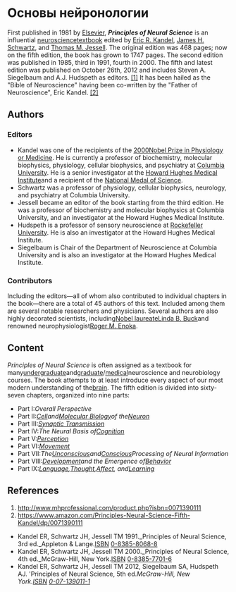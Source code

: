 # Основы нейронологии

First published in 1981 by [Elsevier](https://en.wikipedia.org/wiki/Elsevier "Elsevier"), _**Principles of Neural Science**_ is an influential [neuroscience](https://en.wikipedia.org/wiki/Neuroscience "Neuroscience")[textbook](https://en.wikipedia.org/wiki/Textbook "Textbook") edited by [Eric R. Kandel](https://en.wikipedia.org/wiki/Eric_R._Kandel "Eric R. Kandel"), [James H. Schwartz](https://en.wikipedia.org/wiki/James_H._Schwartz_(neurobiologist) "James H. Schwartz (neurobiologist)"), and [Thomas M. Jessell](https://en.wikipedia.org/wiki/Thomas_Jessell "Thomas Jessell"). The original edition was 468 pages; now on the fifth edition, the book has grown to 1747 pages. The second edition was published in 1985, third in 1991, fourth in 2000. The fifth and latest edition was published on October 26th, 2012 and includes Steven A. Siegelbaum and A.J. Hudspeth as editors. [\[1\]](#cite_note-1) It has been hailed as the "Bible of Neuroscience" having been co-written by the "Father of Neuroscience", Eric Kandel. [\[2\]](#cite_note-2)

## Authors

### Editors

*   Kandel was one of the recipients of the [2000](https://en.wikipedia.org/wiki/2000_in_science "2000 in science")[Nobel Prize in Physiology or Medicine](https://en.wikipedia.org/wiki/Nobel_Prize_in_Physiology_or_Medicine "Nobel Prize in Physiology or Medicine"). He is currently a professor of biochemistry, molecular biophysics, physiology, cellular biophysics, and psychiatry at [Columbia University](https://en.wikipedia.org/wiki/Columbia_University "Columbia University"). He is a senior investigator at the [Howard Hughes Medical Institute](https://en.wikipedia.org/wiki/Howard_Hughes_Medical_Institute "Howard Hughes Medical Institute")and a recipient of the [National Medal of Science](https://en.wikipedia.org/wiki/National_Medal_of_Science "National Medal of Science").
*   Schwartz was a professor of physiology, cellular biophysics, neurology, and psychiatry at Columbia University.
*   Jessell became an editor of the book starting from the third edition. He was a professor of biochemistry and molecular biophysics at Columbia University, and an investigator at the Howard Hughes Medical Institute.
*   Hudspeth is a professor of sensory neuroscience at [Rockefeller University](https://en.wikipedia.org/wiki/Rockefeller_University "Rockefeller University"). He is also an investigator at the Howard Hughes Medical Institute.
*   Siegelbaum is Chair of the Department of Neuroscience at Columbia University and is also an investigator at the Howard Hughes Medical Institute.

### Contributors

Including the editors—all of whom also contributed to individual chapters in the book—there are a total of 45 authors of this text. Included among them are several notable researchers and physicians. Several authors are also highly decorated scientists, including[Nobel laureate](https://en.wikipedia.org/wiki/List_of_Nobel_laureates "List of Nobel laureates")[Linda B. Buck](https://en.wikipedia.org/wiki/Linda_B._Buck "Linda B. Buck")and renowned neurophysiologist[Roger M. Enoka](https://en.wikipedia.org/wiki/Roger_M._Enoka "Roger M. Enoka").

## Content

_Principles of Neural Science_ is often assigned as a textbook for many[undergraduate](https://en.wikipedia.org/wiki/Undergraduate "Undergraduate")and[graduate](https://en.wikipedia.org/wiki/Graduate_school "Graduate school")/[medical](https://en.wikipedia.org/wiki/Medical_school "Medical school")neuroscience and neurobiology courses. The book attempts to at least introduce every aspect of our most modern understanding of the[brain](https://en.wikipedia.org/wiki/Brain "Brain"). The fifth edition is divided into sixty-seven chapters, organized into nine parts:

*   Part I:_Overall Perspective_
*   Part II:_[Cell](https://en.wikipedia.org/wiki/Cell_(biology) "Cell (biology)")and[Molecular Biology](https://en.wikipedia.org/wiki/Molecular_Biology "Molecular Biology")of the[Neuron](https://en.wikipedia.org/wiki/Neuron "Neuron")_
*   Part III:_[Synaptic Transmission](https://en.wikipedia.org/wiki/Synaptic_Transmission "Synaptic Transmission")_
*   Part IV:_The Neural Basis of[Cognition](https://en.wikipedia.org/wiki/Cognition "Cognition")_
*   Part V:_[Perception](https://en.wikipedia.org/wiki/Perception "Perception")_
*   Part VI:_[Movement](https://en.wikipedia.org/wiki/Motor_control "Motor control")_
*   Part VII:_The[Unconscious](https://en.wikipedia.org/wiki/Unconscious_mind "Unconscious mind")and[Conscious](https://en.wikipedia.org/wiki/Conscious "Conscious")Processing of Neural Information_
*   Part VIII:_[Development](https://en.wikipedia.org/wiki/Neural_development "Neural development")and the Emergence of[Behavior](https://en.wikipedia.org/wiki/Behavior "Behavior")_
*   Part IX:_[Language](https://en.wikipedia.org/wiki/Language "Language"),[Thought](https://en.wikipedia.org/wiki/Thought "Thought"),[Affect](https://en.wikipedia.org/wiki/Affect_(psychology) "Affect (psychology)"), and[Learning](https://en.wikipedia.org/wiki/Learning "Learning")_

## References

1. <a name="cite_note-1"></a> http://www.mhprofessional.com/product.php?isbn=0071390111
2. <a name="cite_note-2"></a> https://www.amazon.com/Principles-Neural-Science-Fifth-Kandel/dp/0071390111

*   Kandel ER, Schwartz JH, Jessell TM 1991._Principles of Neural Science, 3rd ed._Appleton & Lange.[ISBN](https://en.wikipedia.org/wiki/International_Standard_Book_Number "International Standard Book Number") [0-8385-8068-8](https://en.wikipedia.org/wiki/Special:BookSources/0-8385-8068-8 "Special:BookSources/0-8385-8068-8")
*   Kandel ER, Schwartz JH, Jessell TM 2000._Principles of Neural Science, 4th ed._McGraw-Hill, New York.[ISBN](https://en.wikipedia.org/wiki/International_Standard_Book_Number "International Standard Book Number") [0-8385-7701-6](https://en.wikipedia.org/wiki/Special:BookSources/0-8385-7701-6 "Special:BookSources/0-8385-7701-6")
*   Kandel ER, Schwartz JH, Jessell TM 2012, Siegelbaum SA, Hudspeth AJ. 'Principles of Neural Science, 5th ed._McGraw-Hill, New York.[ISBN](https://en.wikipedia.org/wiki/International_Standard_Book_Number "International Standard Book Number") [0-07-139011-1](https://en.wikipedia.org/wiki/Special:BookSources/0-07-139011-1 "Special:BookSources/0-07-139011-1")_